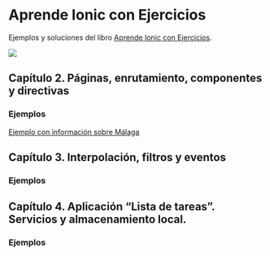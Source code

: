 # Aprende Ionic con Ejercicios

Ejemplos y soluciones del libro [Aprende Ionic con Ejercicios](https://leanpub.com/aprendeionic).

<a href="https://leanpub.com/aprendeionic" target="_blank"><img src="aprendeionicconejercicios400.png"></a>

## Capítulo 2. Páginas, enrutamiento, componentes y directivas

### Ejemplos

[Ejemplo con información sobre Málaga](https://github.com/LuisJoseSanchez/aprende-ionic-pages-routing-components)

## Capítulo 3. Interpolación, filtros y eventos

### Ejemplos

## Capítulo 4. Aplicación “Lista de tareas”. Servicios y almacenamiento local.

### Ejemplos
